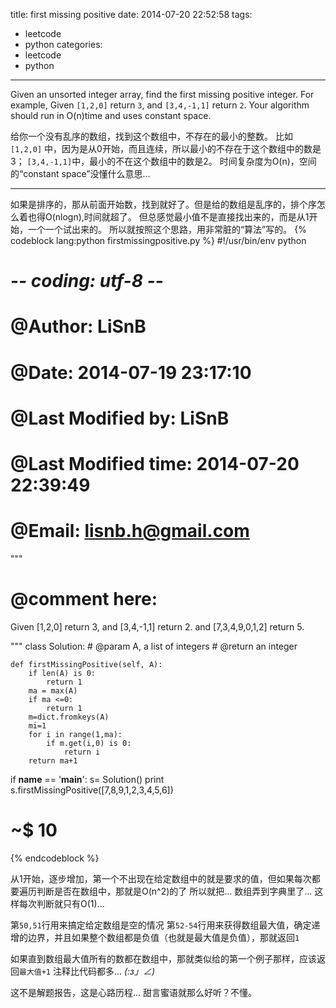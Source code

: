 title: <leetcode> first missing positive </leetcode>
date: 2014-07-20 22:52:58
tags: 
- leetcode
- python
categories:
- leetcode
- python 
---
> 
Given an unsorted integer array, find the first missing positive integer.
For example,
Given <code>[1,2,0]</code> return <code>3</code>,
and <code>[3,4,-1,1]</code> return <code>2</code>.
Your algorithm should run in O(n)time and uses constant space.

> 
给你一个没有乱序的数组，找到这个数组中，不存在的最小的整数。
比如 <code>[1,2,0]</code> 中，因为是从0开始，而且连续，所以最小的不存在于这个数组中的数是3；
<code>[3,4,-1,1]</code>中，最小的不在这个数组中的数是2。
时间复杂度为O(<l>n</l>)，空间的“constant space”没懂什么意思... 

-------

如果是排序的，那从前面开始数，找到就好了。但是给的数组是乱序的，排个序怎么着也得O(nlogn),时间就超了。
但总感觉最小值不是直接找出来的，而是从1开始，一个一个试出来的。
所以就按照这个思路，用非常脏的“算法”写的。
{% codeblock lang:python firstmissingpositive.py %}
#!/usr/bin/env python
# -*- coding: utf-8 -*-
# @Author: LiSnB
# @Date:   2014-07-19 23:17:10
# @Last Modified by:   LiSnB
# @Last Modified time: 2014-07-20 22:39:49
# @Email: lisnb.h@gmail.com

"""
# @comment here:

Given [1,2,0] return 3,
and [3,4,-1,1] return 2.
and [7,3,4,9,0,1,2] return 5.

"""
class Solution:
    # @param A, a list of integers
    # @return an integer
    
    def firstMissingPositive(self, A):
        if len(A) is 0:
            return 1
        ma = max(A)
        if ma <=0:
            return 1
        m=dict.fromkeys(A)
        mi=1
        for i in range(1,ma):
            if m.get(i,0) is 0:
                return i
        return ma+1
        
if __name__ == '__main__':
    s= Solution()
    print s.firstMissingPositive([7,8,9,1,2,3,4,5,6])

# ~$  10

{% endcodeblock %}

从1开始，逐步增加，第一个不出现在给定数组中的就是要求的值，但如果每次都要遍历判断是否在数组中，那就是O(n^2)的了
所以就把... 数组弄到字典里了... 
这样每次判断就只有O(1)... 

第<code>50,51</code>行用来搞定给定数组是空的情况
第<code>52-54</code>行用来获得数组最大值，确定递增的边界，并且如果整个数组都是负值（也就是最大值是负值），那就返回<code>1</code>

如果直到数组最大值所有的数都在数组中，那就类似给的第一个例子那样，应该返回<code>最大值+1</code>
注释比代码都多... _(:з」∠)_

> 
这不是解题报告，这是心路历程... 
甜言蜜语就那么好听？不懂。



